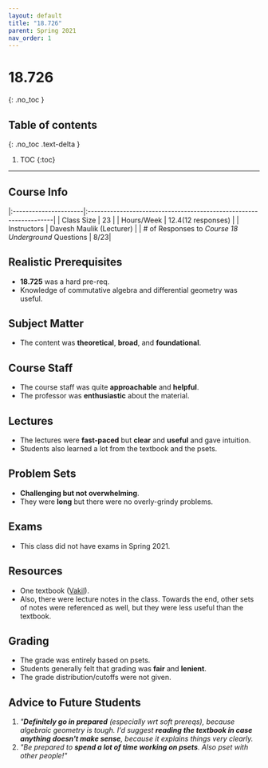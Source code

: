 ```yaml
---
layout: default
title: "18.726"
parent: Spring 2021
nav_order: 1
---
```


# 18.726

{: .no_toc }

## Table of contents

{: .no_toc .text-delta }

1. TOC
   {:toc}

---

## Course Info

|:----------------------|:-------------------------------------------------------------------|
| Class Size | 23 |
| Hours/Week | 12.4(12 responses) |
| Instructors | Davesh Maulik (Lecturer) |
| # of Responses to _Course 18 Underground_ Questions | 8/23|

## Realistic Prerequisites

- **18.725** was a hard pre-req.
- Knowledge of commutative algebra and differential geometry was useful.

## Subject Matter

- The content was **theoretical**, **broad**, and **foundational**.

## Course Staff

- The course staff was quite **approachable** and **helpful**.
- The professor was **enthusiastic** about the material.

## Lectures

- The lectures were **fast-paced** but **clear** and **useful** and gave intuition.
- Students also learned a lot from the textbook and the psets.

## Problem Sets

- **Challenging but not overwhelming**.
- They were **long** but there were no overly-grindy problems.

## Exams

- This class did not have exams in Spring 2021.

## Resources

- One textbook ([Vakil](http://math.stanford.edu/~vakil/216blog/FOAGnov1817public.pdf)).
- Also, there were lecture notes in the class. Towards the end, other sets of notes were referenced as well, but they were less useful than the textbook.

## Grading

- The grade was entirely based on psets.
- Students generally felt that grading was **fair** and **lenient**.
- The grade distribution/cutoffs were not given.

## Advice to Future Students

1. _"**Definitely go in prepared** (especially wrt soft prereqs), because algebraic geometry is tough. I'd suggest **reading the textbook in case anything doesn't make sense**, because it explains things very clearly._
2. _"Be prepared to **spend a lot of time working on psets**. Also pset with other people!"_
<!--

## Syllabus

Click [**here**](/assets/files/726_Syllabus_Spring2021.pdf) for a PDF of this course's syllabus. -->
